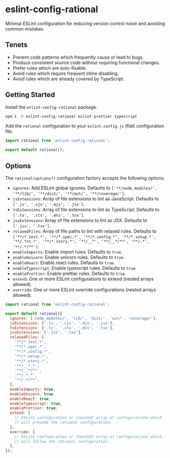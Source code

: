 # eslint-config-rational

Minimal ESLint configuration for reducing version control noise and avoiding common mistakes.

## Tenets

- Prevent code patterns which frequently cause or lead to bugs.
- Produce consistent source code without requiring functional changes.
- Prefer rules which are auto-fixable.
- Avoid rules which require frequent inline disabling.
- Avoid rules which are already covered by TypeScript.

## Getting Started

Install the `eslint-config-rational` package.

```bash
npm i -D eslint-config-rational eslint prettier typescript
```

Add the `rational` configuration to your `eslint.config.js` (flat) configuration file.

```js
import rational from 'eslint-config-rational';

export default rational();
```

## Options

The `rational(options?)` configuration factory accepts the following options.

- `ignores`: Add ESLint global ignores. Defaults to `['**/node_modules/', '**/lib/', '**/dist/', '**/out/', '**/coverage/']`.
- `jsExtensions`: Array of file extensions to lint as JavaScript. Defaults to `['.js', '.cjs', '.mjs', '.jsx']`.
- `tsExtensions`: Array of file extensions to lint as TypeScript. Defaults to `['.ts', '.cts', '.mts', '.tsx']`.
- `jsxExtensions`: Array of file extensions to lint as JSX. Defaults to `['.jsx', '.tsx']`.
- `relaxedFiles`: Array of file paths to lint with relaxed rules. Defaults to `['**/*.test.*', '**/*.spec.*', '**/*.config.*', '**/*.setup.*', '**/.*rc.*', '**/*.story.*', '**/__*', '**/__*/**', '**/.*', '**/.*/**']`.
- `enableImports`: Enable import rules. Defaults to `true`.
- `enableUnicorn`: Enable unicorn rules. Defaults to `true`.
- `enableReact`: Enable react rules. Defaults to `true`.
- `enableTypescript`: Enable typescript rules. Defaults to `true`.
- `enablePrettier`: Enable prettier rules. Defaults to `true`.
- `extend`: One or more ESLint configurations to extend (nested arrays allowed).
- `override`: One or more ESLint override configurations (nested arrays allowed).

```js
import rational from 'eslint-config-rational';

export default rational({
  ignores: ['node_modules/', 'lib/', 'dist/', 'out/', 'coverage/'],
  jsExtensions: ['.js', '.cjs', '.mjs', '.jsx'],
  tsExtensions: ['.ts', '.cts', '.mts', '.tsx'],
  jsxExtensions: ['.jsx', '.tsx'],
  relaxedFiles: [
    '**/*.test.*',
    '**/*.spec.*',
    '**/*.config.*',
    '**/*.setup.*',
    '**/*.story.*',
    '**/__*.*',
    '**/__*/**',
    '**/.*.*',
    '**/.*/**',
  ],
  enableImports: true,
  enableUnicorn: true,
  enableReact: true,
  enableTypescript: true,
  enablePrettier: true,
  extend: [
    // ESLint configuration or (nested) array of configurations which
    // will precede the rational configuration.
  ],
  override: [
    // ESLint configuration or (nested) array of configurations which
    // will follow the rational configuration.
  ],
});
```
